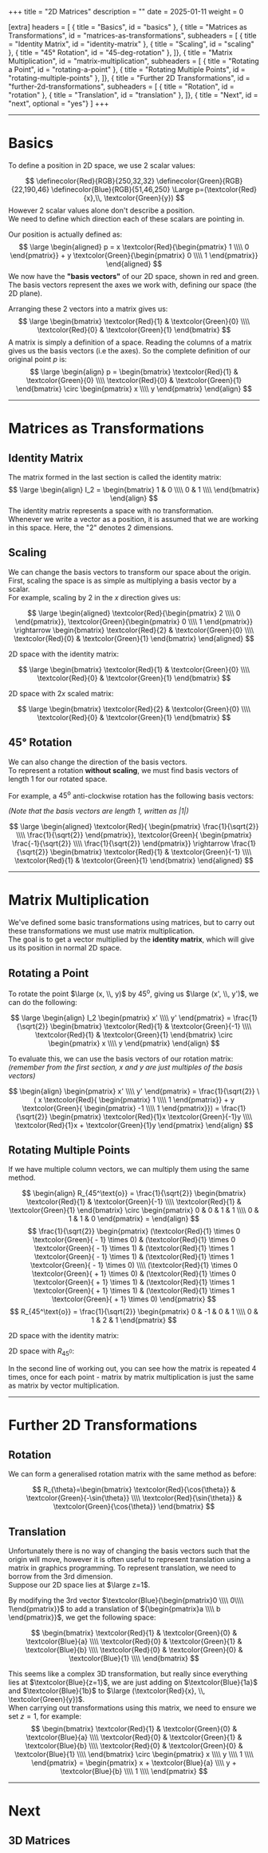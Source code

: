 +++
title = "2D Matrices"
description = ""
date = 2025-01-11
weight = 0

[extra]
headers = [
  { title = "Basics", id = "basics" },
  { title = "Matrices as Transformations", id = "matrices-as-transformations", subheaders = [
    { title = "Identity Matrix", id = "identity-matrix" },
    { title = "Scaling", id = "scaling" },
    { title = "45° Rotation", id = "45-deg-rotation" },
  ]},
  { title = "Matrix Multiplication", id = "matrix-multiplication", subheaders = [
    { title = "Rotating a Point", id = "rotating-a-point" },
    { title = "Rotating Multiple Points", id = "rotating-multiple-points" },
  ]},
  { title = "Further 2D Transformations", id = "further-2d-transformations", subheaders = [
    { title = "Rotation", id = "rotation" },
    { title = "Translation", id = "translation" },
  ]},
  { title = "Next", id = "next", optional = "yes"}
]
+++

<script src="https://cdn.jsdelivr.net/npm/p5@1.11.2/lib/p5.min.js"></script>

---

# Basics
To define a position in 2D space, we use 2 scalar values:

[//]: # (p5.js 2D plot)
<script>
function setTextColor(p, flipStroke = false, mult=1.0) {
  
  let w = 255*mult;
  let b = 255 - w;

  if (isDarkMode) {
    p.fill(w,w,w);
    if (flipStroke) {
      p.stroke(b,b,b);
    } else {
      p.stroke(w,w,w);
    }
  }
  else {
    p.fill(b,b,b);
    if (flipStroke) {
      p.stroke(w,w,w);
    } else {
      p.stroke(b,b,b);
    }
  }
}

function draw2dPlotArrows(p, plotWidth, plotHeight, plotX=0, plotY=0, arrowWidth=10, margin=2) {
    p.strokeWeight(4);

    // y = green
    p.stroke(22,190,46);
    let endX = plotX+arrowWidth;
    let endY = plotY+margin;
    p.line(plotX+arrowWidth,   plotY+plotHeight-arrowWidth, endX, endY);
    p.line(plotX,              plotY+arrowWidth+margin,     endX, endY);
    p.line(plotX+2*arrowWidth, plotY+arrowWidth+margin,     endX, endY);

    // x = 
    p.stroke(250,32,32);
    endX = plotX + plotWidth - margin;
    endY = plotY + plotHeight - arrowWidth;
    p.line(plotX+arrowWidth,                  plotY+plotHeight-arrowWidth,   endX, endY);
    p.line(plotX+plotWidth-arrowWidth-margin, plotY+plotHeight,              endX, endY);
    p.line(plotX+plotWidth-arrowWidth-margin, plotY+plotHeight-2*arrowWidth, endX, endY);
}


   

function sketch_canvas2dBasics(p) {
  let darkModeCache = false;

  let WIDTH = 300;
  let HEIGHT = 300;

  p.setup = function () {
    p.createCanvas(WIDTH,HEIGHT);
    darkModeCache = !isDarkMode

    draw2dPlotArrows(p, WIDTH, HEIGHT);

    p.textSize(32);
  }
  p.draw = function () {
    if (darkModeCache == isDarkMode) { return; }

    p.strokeWeight(8);
    setTextColor(p);
    p.point(150,150);

    p.strokeWeight(0);
    p.text('p', 160,160)

    darkModeCache = isDarkMode;
  }
}
new p5(sketch_canvas2dBasics, 'canvas2dBasics');
</script>
<div class="center-flex">
  <div id="canvas2dBasics" style="width:150px;"></div>
</div>

$$
\definecolor{Red}{RGB}{250,32,32}
\definecolor{Green}{RGB}{22,190,46}
\definecolor{Blue}{RGB}{51,46,250}
\Large p=(\textcolor{Red}{x},\\, \textcolor{Green}{y})
$$
However 2 scalar values alone don't describe a position. \
We need to define which direction each of these scalars are pointing in.

Our position is actually defined as:
$$
\large
\begin{aligned}
p = x \textcolor{Red}{\begin{pmatrix} 1 \\\\ 0 \end{pmatrix}} + y \textcolor{Green}{\begin{pmatrix} 0 \\\\ 1 \end{pmatrix}}
\end{aligned}
$$
We now have the **"basis vectors"** of our 2D space, shown in red and green. \
The basis vectors represent the axes we work with, defining our space (the 2D plane).

Arranging these 2 vectors into a matrix gives us:
$$
\large
\begin{bmatrix}
  \textcolor{Red}{1} & \textcolor{Green}{0} \\\\
  \textcolor{Red}{0} & \textcolor{Green}{1}
\end{bmatrix}
$$
A matrix is simply a definition of a space. Reading the columns of a matrix gives us the basis vectors (i.e the axes).
So the complete definition of our original point $p$ is:
$$
\large
\begin{align}
p = 
\begin{bmatrix}
  \textcolor{Red}{1} & \textcolor{Green}{0} \\\\
  \textcolor{Red}{0} & \textcolor{Green}{1}
\end{bmatrix}
\circ \begin{pmatrix} x \\\\ y \end{pmatrix}
\end{align}
$$

---

# Matrices as Transformations
## Identity Matrix
The matrix formed in the last section is called the identity matrix:
$$
\large
\begin{align}
I_2 = \begin{bmatrix}
1 & 0 \\\\
0 & 1 \\\\
\end{bmatrix}
\end{align}
$$
The identity matrix represents a space with no transformation. \
Whenever we write a vector as a position, it is assumed that we are working in this space.
Here, the "2" denotes 2 dimensions.

## Scaling
We can change the basis vectors to transform our space about the origin. \
First, scaling the space is as simple as multiplying a basis vector by a scalar. \
For example, scaling by $2$ in the $x$ direction gives us:

$$
\large
\begin{aligned}
\textcolor{Red}{\begin{pmatrix} 2 \\\\ 0 \end{pmatrix}}, \textcolor{Green}{\begin{pmatrix} 0 \\\\ 1 \end{pmatrix}}
\rightarrow
\begin{bmatrix}
\textcolor{Red}{2} & \textcolor{Green}{0} \\\\
\textcolor{Red}{0} & \textcolor{Green}{1}
\end{bmatrix}
\end{aligned}
$$

2D space with the identity matrix:

<script>
function sketch_canvas2dScaling1(p) {
  let darkModeCache = false;

  let plotSize = 240;
  let gap = 80;

  let WIDTH = plotSize;
  let HEIGHT = plotSize;

  p.setup = function () {
    p.createCanvas(WIDTH,HEIGHT);
    darkModeCache = !isDarkMode

    draw2dPlotArrows(p, plotSize, plotSize);
    p.ellipseMode(p.CORNERS);
  }
  p.draw = function () {
    if (darkModeCache == isDarkMode) { return; }

    p.strokeWeight(4);
    setTextColor(p);
    p.noFill();
    p.ellipse(40, 40, plotSize-40, plotSize-40);

    darkModeCache = isDarkMode;
  }
}

function sketch_canvas2dScaling2(p) {
  let darkModeCache = false;

  let plotSize = 240;
  let gap = 80;

  let WIDTH = plotSize * 2;
  let HEIGHT = plotSize;

  p.setup = function () {
    p.createCanvas(WIDTH,HEIGHT);
    darkModeCache = !isDarkMode

    draw2dPlotArrows(p, plotSize*2, plotSize);
    p.ellipseMode(p.CORNERS);
  }
  p.draw = function () {
    if (darkModeCache == isDarkMode) { return; }

    p.strokeWeight(4);
    setTextColor(p);
    p.noFill();
    p.ellipse(40, 40, plotSize*2-40, plotSize-40);

    darkModeCache = isDarkMode;
  }
}

new p5(sketch_canvas2dScaling1, 'canvas2dScaling1');
new p5(sketch_canvas2dScaling2, 'canvas2dScaling2');
</script>
<div class="center-flex">
  <div id="canvas2dScaling1" style="width:120px;"></div>
</div>

$$
\large
\begin{bmatrix}
\textcolor{Red}{1} & \textcolor{Green}{0} \\\\
\textcolor{Red}{0} & \textcolor{Green}{1}
\end{bmatrix}
$$

2D space with $2x$ scaled matrix:

<div class="center-flex">
  <div id="canvas2dScaling2" style="width:240px;"></div>
</div>

$$
\large
\begin{bmatrix}
\textcolor{Red}{2} & \textcolor{Green}{0} \\\\
\textcolor{Red}{0} & \textcolor{Green}{1}
\end{bmatrix}
$$

## 45° Rotation
We can also change the direction of the basis vectors. \
To represent a rotation **without scaling**, we must find basis vectors of length $1$ for our rotated space.

For example, a $45^\text{o}$ anti-clockwise rotation has the following basis vectors:

<script>

function draw2dPlotCross(p, plotWidth, plotHeight, colors=false) {
  if (colors) {
    p.stroke(22,190,46); 
  }
  p.line(plotWidth * 0.5, 0, plotWidth * 0.5, plotHeight);

  if (colors) {
    p.stroke(250,32,32);
  }
  p.line(0, plotHeight*0.5, plotWidth, plotHeight*0.5);
}

function drawArrow(p, startX, startY, endX, endY, size=5) {
  let dir = p.createVector(startX-endX, startY-endY);
  dir = p5.Vector.setMag(dir, size);
  let altDir = p.createVector(dir.y, -dir.x);

  let arrowAlt1X = endX + dir.x + altDir.x;
  let arrowAlt1Y = endY + dir.y + altDir.y;

  let arrowAlt2X = endX + dir.x - altDir.x;
  let arrowAlt2Y = endY + dir.y - altDir.y;

  p.line(startX, startY, endX, endY);
  p.line(arrowAlt1X, arrowAlt1Y, endX, endY);
  p.line(arrowAlt2X, arrowAlt2Y, endX, endY);
}

function sketch_canvas2dRot45(p) {
  let darkModeCache = false;

  let WIDTH = 400;
  let HEIGHT = 400;

  // origin:
  let ox = WIDTH*0.5;
  let oy = HEIGHT*0.5;
  
  let arrowSize = 160;

  p.setup = function () {
    p.createCanvas(WIDTH,HEIGHT);
    darkModeCache = !isDarkMode
  }

  p.draw = function () {
    if (darkModeCache == isDarkMode) { return; }

    p.clear();
    p.strokeWeight(2);

    setTextColor(p, false, 0.75);
    draw2dPlotCross(p, WIDTH, HEIGHT);

    setTextColor(p, false, 0.9);

    p.strokeWeight(4);
    p.noFill();
    p.arc(ox,oy,100,100,-p.QUARTER_PI, 0);
    p.line(ox+20,oy-20, ox,oy-40);
    p.line(ox-20,oy-20, ox,oy-40);

    p.strokeWeight(0);
    p.textSize(30);

    p.text("45°", ox+30, oy-8);

    // red |1|
    p.fill(250,32,32)
    p.text("|1|", ox+arrowSize*0.5-30, oy-arrowSize*0.5-20);

    // green |1|
    p.fill(22,190,46);
    p.text("|1|", ox-arrowSize*0.5-50, oy-arrowSize*0.5+24);

    p.strokeWeight(4);

    p.stroke(250,32,32);
    drawArrow(p, ox, oy, ox + arrowSize, oy - arrowSize, 10);

    p.stroke(22,190,46);
    drawArrow(p, ox, oy, ox - arrowSize, oy - arrowSize, 10);

    p.ellipseMode(p.CENTER);


    darkModeCache = isDarkMode;
  }

}

new p5(sketch_canvas2dRot45, 'canvas2dRot45');
</script>
<div class="center-flex">
  <div id="canvas2dRot45" style="width: 200px;"></div>
</div>

*(Note that the basis vectors are length $1$, written as $|1|$)*

<script>
function sketch_canvas2dTrig45(p) {
  let darkModeCache = false;

  let chartSize = 310;
  let rAngleSize = 24;
  let arrowSize = 10;
  let smallTextSize = 24;
  let bigTextSize = 28;
  let arcSize = 100;
  let pad = 10;
  let margin = 60;
  let gap = 60;

  let WIDTH = 2 * (chartSize + margin) + gap;
  let HEIGHT = chartSize + margin;

  p.setup = function () {
    p.createCanvas(WIDTH,HEIGHT);
    darkModeCache = !isDarkMode
  }

  p.draw = function () {
    if (darkModeCache == isDarkMode) { return; }

    p.clear();
    setTextColor(p, false, 0.6);

    p.strokeWeight(4);
    p.textSize(smallTextSize);
    p.textAlign(p.LEFT);

    let x1 = margin + pad;
    let x2 = margin + chartSize-pad;
    let x3 = margin + chartSize+gap+pad;
    let x4 = WIDTH-pad-margin;

    let y1 = margin*0.5 + pad;
    let y2 = margin*0.5 + chartSize-pad;

    // left 
    p.line(x1,y1,x2,y1);
    p.line(x2,y1,x2,y2);

    // right
    p.line(x3,y2,x4,y2);
    p.line(x4,y1,x4,y2);

    setTextColor(p, false, 0.7);

    // right angles

    p.line(x4-rAngleSize,y2,x4-rAngleSize,y2-rAngleSize);
    p.line(x4-rAngleSize,y2-rAngleSize,x4,y2-rAngleSize);
    p.line(x2-rAngleSize, y1+rAngleSize, x2, y1+rAngleSize);
    p.line(x2-rAngleSize, y1+rAngleSize, x2-rAngleSize, y1);

    p.strokeWeight(4);

    p.noFill();
    p.arc(x3,y2,arcSize,arcSize,-p.QUARTER_PI, 0);
    p.arc(x2,y2,arcSize,arcSize,-p.QUARTER_PI*3, -p.HALF_PI);

    p.strokeWeight(0);
    setTextColor(p, false, 0.8);
    p.text("45°", x3+arcSize*0.5+5, y2-arcSize*0.15);
    p.text("45°", x2-arcSize*0.5, y2-arcSize*0.6);

    p.textSize(bigTextSize);
    p.textAlign(p.CENTER);

    p.text("1/√2", (x3+x4)*0.5 + bigTextSize/2, y2 + bigTextSize);
    p.text("1/√2", x4 + bigTextSize*1.5, (y1+y2)*0.5 + 5);
    p.text("1/√2", x2 + bigTextSize*1.5, (y1+y2)*0.5 + 5);
    p.text("-1/√2", (x1+x2)*0.5 + bigTextSize/2, y1 - 8);

    // green
    p.fill(22,190,46);
    p.text("|1|", (x1+x2)*0.5 - bigTextSize*0.5,(y1+y2)*0.5 + bigTextSize * 1.2);
    // red
    p.fill(250,32,32);
    p.text("|1|", (x3+x4)*0.5 - bigTextSize,(y1+y2)*0.5 - 2);

    p.strokeWeight(4);


    // green (left)
    p.stroke(22,190,46);
    drawArrow(p,x2,y2,x1,y1,arrowSize);

    // red (right)
    p.stroke(250,32,32);
    drawArrow(p,x3,y2,x4,y1,arrowSize);


    darkModeCache = isDarkMode;
  }

}

new p5(sketch_canvas2dTrig45, 'canvas2dTrig45');
</script>
<div class="center-flex">
  <div id="canvas2dTrig45" style="width:400px;"></div>
</div>

$$
\large
\begin{aligned}
\textcolor{Red}{
\begin{pmatrix} \frac{1}{\sqrt{2}} \\\\ \frac{1}{\sqrt{2}} \end{pmatrix}},
\textcolor{Green}{
\begin{pmatrix} \frac{-1}{\sqrt{2}} \\\\ \frac{1}{\sqrt{2}} \end{pmatrix}}
\rightarrow
\frac{1}{\sqrt{2}}
\begin{bmatrix}
\textcolor{Red}{1} & \textcolor{Green}{-1} \\\\
\textcolor{Red}{1} & \textcolor{Green}{1}
\end{bmatrix}
\end{aligned}
$$

---

# Matrix Multiplication
We've defined some basic transformations using matrices, but to carry out these transformations we must use matrix multiplication. \
The goal is to get a vector multiplied by the **identity matrix**, which will give us its position in normal 2D space.

## Rotating a Point
To rotate the point $\large (x, \\, y)$ by $45^\text{o}$, giving us $\large (x', \\, y')$, we can do the following:


<div class="math-container">

$$
\large
\begin{align}
I_2
\begin{pmatrix}
x' \\\\
y'
\end{pmatrix} =
\frac{1}{\sqrt{2}}
\begin{bmatrix}
\textcolor{Red}{1} & \textcolor{Green}{-1} \\\\
\textcolor{Red}{1} & \textcolor{Green}{1}
\end{bmatrix}
\circ \begin{pmatrix} x \\\\ y \end{pmatrix}
\end{align}
$$

</div>

To evaluate this, we can use the basis vectors of our rotation matrix: \
*(remember from the first section, $x$ and $y$ are just multiples of the basis vectors)*


<div class="math-container">

$$
\begin{align}
\begin{pmatrix}
x' \\\\
y'
\end{pmatrix} = 
\frac{1}{\sqrt{2}}
\(
x
\textcolor{Red}{
\begin{pmatrix} 1 \\\\ 1 \end{pmatrix}} + y
\textcolor{Green}{
\begin{pmatrix} -1 \\\\ 1 \end{pmatrix}}) =
\frac{1}{\sqrt{2}}
\begin{pmatrix}
\textcolor{Red}{1}x \textcolor{Green}{-1}y \\\\
\textcolor{Red}{1}x + \textcolor{Green}{1}y
\end{pmatrix}
\end{align}
$$

</div>

## Rotating Multiple Points
If we have multiple column vectors, we can multiply them using the same method.

<div class="math-container">

$$
\begin{align}
R_{45^\text{o}} =
\frac{1}{\sqrt{2}}
\begin{bmatrix}
\textcolor{Red}{1} & \textcolor{Green}{-1} \\\\
\textcolor{Red}{1} & \textcolor{Green}{1}
\end{bmatrix}
\circ \begin{pmatrix} 0 & 0 & 1 & 1 \\\\ 0 & 1 & 1 & 0 \end{pmatrix} =
\end{align}
$$
$$
\frac{1}{\sqrt{2}}
\begin{pmatrix}
(\textcolor{Red}{1} \times 0 \textcolor{Green}{ - 1} \times 0) &
(\textcolor{Red}{1} \times 0 \textcolor{Green}{ - 1} \times 1) &
(\textcolor{Red}{1} \times 1 \textcolor{Green}{ - 1} \times 1) &
(\textcolor{Red}{1} \times 1 \textcolor{Green}{ - 1} \times 0)
\\\\
(\textcolor{Red}{1} \times 0 \textcolor{Green}{ + 1} \times 0) &
(\textcolor{Red}{1} \times 0 \textcolor{Green}{ + 1} \times 1) &
(\textcolor{Red}{1} \times 1 \textcolor{Green}{ + 1} \times 1) &
(\textcolor{Red}{1} \times 1 \textcolor{Green}{ + 1} \times 0)
\end{pmatrix}
$$
$$
R_{45^\text{o}} =
\frac{1}{\sqrt{2}}
\begin{pmatrix} 0 & -1 & 0 & 1 \\\\ 0 & 1 & 2 & 1 \end{pmatrix}
$$


</div>

2D space with the identity matrix:

<script>
function sketch_canvas2dPointsBase(p) {
  let darkModeCache = false;

  let WIDTH = 400;
  let HEIGHT = 400;

  let ox = WIDTH*0.5;
  let oy = WIDTH*0.5;

  let size = 120;

  p.setup = function () {
    p.createCanvas(WIDTH,HEIGHT);
    darkModeCache = !isDarkMode
  }
  p.draw = function () {
    if (darkModeCache == isDarkMode) { return; }
    p.clear();
    p.strokeWeight(2);

    draw2dPlotCross(p, WIDTH, HEIGHT, colors=true);

    setTextColor(p, false, 0.55);

    p.strokeWeight(4);
    p.line(ox,oy, ox+size,oy);
    p.line(ox+size,oy, ox+size,oy-size);
    p.line(ox+size,oy-size, ox,oy-size);
    p.line(ox,oy-size, ox,oy);

    setTextColor(p);
    p.strokeWeight(10);
    p.point(ox,oy);
    p.point(ox+size,oy);
    p.point(ox,oy-size);
    p.point(ox+size,oy-size);

    darkModeCache = isDarkMode;
  }
}

new p5(sketch_canvas2dPointsBase, 'canvas2dPointsBase');
</script>
<div class="center-flex">
  <div id="canvas2dPointsBase" style="width:200px;"></div>
</div>


2D space with $R_{45^\text{0}}$:

<script>
function sketch_canvas2dPointsR45(p) {
  let darkModeCache = false;

  let WIDTH = 400;
  let HEIGHT = 400;

  let ox = WIDTH*0.5;
  let oy = WIDTH*0.5;

  let size = 120;

  p.setup = function () {
    p.createCanvas(WIDTH,HEIGHT);
    darkModeCache = !isDarkMode
  }
  p.draw = function () {
    if (darkModeCache == isDarkMode) { return; }
    p.clear();
    p.strokeWeight(2);

    draw2dPlotCross(p, WIDTH, HEIGHT, colors=true);

    setTextColor(p, false, 0.55);

    let d = 1/Math.sqrt(2);

    let x1 = ox;
    let y1 = oy;
    let x2 = ox-size*d;
    let y2 = oy-size*d;
    let x3 = ox;
    let y3 = oy-2*size*d;
    let x4 = ox+size*d;
    let y4 = oy-size*d;

    p.strokeWeight(4);
    p.line(x1,y1,x2,y2);
    p.line(x2,y2,x3,y3);
    p.line(x3,y3,x4,y4);
    p.line(x4,y4,x1,y1);

    setTextColor(p);
    p.strokeWeight(10);
    p.point(x1,y1);
    p.point(x2,y2);
    p.point(x3,y3);
    p.point(x4,y4);

    darkModeCache = isDarkMode;
  }
}

new p5(sketch_canvas2dPointsR45, 'canvas2dPointsR45');
</script>
<div class="center-flex">
  <div id="canvas2dPointsR45" style="width:200px;"></div>
</div>

In the second line of working out, you can see how the matrix is repeated 4 times, once for each point - matrix by matrix multiplication is just the same as matrix by vector multiplication.

---

# Further 2D Transformations
## Rotation
We can form a generalised rotation matrix with the same method as before:

<script>
function sketch_canvas2dTrig(p) {
  let darkModeCache = false;

  let chartSize = 290;
  let rAngleSize = 24;
  let arrowSize = 10;
  let smallTextSize = 26;
  let bigTextSize = 28;
  let arcSize = 100;
  let pad = 10;
  let margin = 80;
  let gap = 60;

  let WIDTH = 2 * (chartSize + margin) + gap;
  let HEIGHT = chartSize + margin;

  p.setup = function () {
    p.createCanvas(WIDTH,HEIGHT);
    darkModeCache = !isDarkMode
  }

  p.draw = function () {
    if (darkModeCache == isDarkMode) { return; }

    p.clear();
    setTextColor(p, false, 0.6);

    p.strokeWeight(4);
    p.textSize(smallTextSize);
    p.textAlign(p.LEFT);

    let x1 = margin + pad;
    let x2 = margin + chartSize-pad;
    let x3 = margin + chartSize+gap+pad;
    let x4 = WIDTH-pad-margin;

    let y1 = margin*0.5 + pad;
    let y2 = margin*0.5 + chartSize-pad;

    // left 
    p.line(x1,y1,x2,y1);
    p.line(x2,y1,x2,y2);

    // right
    p.line(x3,y2,x4,y2);
    p.line(x4,y1,x4,y2);

    setTextColor(p, false, 0.7);

    // right angles

    p.line(x4-rAngleSize,y2,x4-rAngleSize,y2-rAngleSize);
    p.line(x4-rAngleSize,y2-rAngleSize,x4,y2-rAngleSize);
    p.line(x2-rAngleSize, y1+rAngleSize, x2, y1+rAngleSize);
    p.line(x2-rAngleSize, y1+rAngleSize, x2-rAngleSize, y1);

    p.strokeWeight(4);

    p.noFill();
    p.arc(x3,y2,arcSize,arcSize,-p.QUARTER_PI, 0);
    p.arc(x2,y2,arcSize,arcSize,-p.QUARTER_PI*3, -p.HALF_PI);

    p.strokeWeight(0);
    setTextColor(p, false, 0.8);
    p.text("θ", x3+arcSize*0.5+5, y2-arcSize*0.15);
    p.text("θ", x2-arcSize*0.3, y2-arcSize*0.6);

    p.textSize(bigTextSize);
    p.textAlign(p.CENTER);

    p.text("cos(θ)", (x3+x4)*0.5 + bigTextSize/2, y2 + bigTextSize);
    p.text(" sin(θ)", x4 + bigTextSize*1.5, (y1+y2)*0.5 + 5);
    p.text(" cos(θ)", x2 + bigTextSize*1.5, (y1+y2)*0.5 + 5);
    p.text("-sin(θ)", (x1+x2)*0.5 + bigTextSize/2, y1 - 8);

    // green
    p.fill(22,190,46);
    p.text("|1|", (x1+x2)*0.5 - bigTextSize*0.5,(y1+y2)*0.5 + bigTextSize * 1.2);
    // red
    p.fill(250,32,32);
    p.text("|1|", (x3+x4)*0.5 - bigTextSize,(y1+y2)*0.5 - 2);

    p.strokeWeight(4);


    // green (left)
    p.stroke(22,190,46);
    drawArrow(p,x2,y2,x1,y1,arrowSize);

    // red (right)
    p.stroke(250,32,32);
    drawArrow(p,x3,y2,x4,y1,arrowSize);


    darkModeCache = isDarkMode;
  }
}

new p5(sketch_canvas2dTrig, 'canvas2dTrig');
</script>
<div class="center-flex">
  <div id="canvas2dTrig" style="width:400px;"></div>
</div>


$$
R_{\theta}=\begin{bmatrix}
\textcolor{Red}{\cos{\theta}} & \textcolor{Green}{-\sin{\theta}} \\\\
\textcolor{Red}{\sin{\theta}} & \textcolor{Green}{\cos{\theta}}
\end{bmatrix}
$$

## Translation
Unfortunately there is no way of changing the basis vectors such that the origin will move, however it is often useful to represent translation using a matrix in graphics programming. To represent translation, we need to borrow from the 3rd dimension. \
Suppose our 2D space lies at $\large z=1$.

<script>
function sketch_canvas2d3d(p) {
  let darkModeCache = false;

  let WIDTH = 400;
  let HEIGHT = 400;

  let ox = WIDTH*0.5;
  let oy = WIDTH*0.5;

  p.setup = function () {
    p.createCanvas(WIDTH,HEIGHT);
    darkModeCache = !isDarkMode
  }
  p.draw = function () {
    if (darkModeCache == isDarkMode) { return; }
    p.clear();

    // blue
    p.stroke(51,46,250);
    p.strokeWeight(4);
    drawArrow(p,20,HEIGHT-20, 170, HEIGHT-320, 10);

    p.strokeWeight(4);
    // red
    p.stroke(250,32,32);
    drawArrow(p,60,HEIGHT-100,60+290,HEIGHT-100, 10);

    // green
    p.stroke(22,190,46);
    drawArrow(p,60,HEIGHT-100,60,10, 10);


    setTextColor(p);
    p.strokeWeight(7);
    p.point(60,HEIGHT-100);

    p.textSize(28);

    p.strokeWeight(0);
    p.text("z=1",66,HEIGHT-100+34);

    darkModeCache = isDarkMode;
  }
}

new p5(sketch_canvas2d3d, 'canvas2d3d');
</script>
<div class="center-flex">
  <div id="canvas2d3d" style="width:200px;"></div>
</div>

By modifying the 3rd vector $\textcolor{Blue}{\begin{pmatrix}0 \\\\ 0\\\\ 1\end{pmatrix}}$ to add a translation of ${\begin{pmatrix}a \\\\ b \end{pmatrix}}$, we get the following space:

<script>
function sketch_canvas2d3dTrans(p) {
  let darkModeCache = false;

  let WIDTH = 400;
  let HEIGHT = 400;

  let ox = WIDTH*0.5;
  let oy = WIDTH*0.5;

  p.setup = function () {
    p.createCanvas(WIDTH,HEIGHT);
    darkModeCache = !isDarkMode
  }
  p.draw = function () {
    if (darkModeCache == isDarkMode) { return; }
    p.clear();

    setTextColor(p,false,0.4);
    p.strokeWeight(4);

    p.line(20,HEIGHT-20, 170, HEIGHT-320, 10);
    p.line(60,HEIGHT-100,60+290,HEIGHT-100, 10);
    p.line(60,HEIGHT-100,60,10, 10);

    // blue
    p.stroke(51,46,250);
    drawArrow(p,60-50,HEIGHT-100+50, 60+220,HEIGHT-100-220, 10);

    // red
    p.stroke(250,32,32);
    drawArrow(p,110,HEIGHT-150, 350,HEIGHT-150, 10);

    // green
    p.stroke(22,190,46);
    drawArrow(p,110,HEIGHT-150, 110,10, 10);

    setTextColor(p);
    p.strokeWeight(7);
    p.point(110,HEIGHT-150);

    p.textSize(28);

    p.strokeWeight(0);
    p.text("z=1",116,HEIGHT-150+34);

    darkModeCache = isDarkMode;
  }
}

new p5(sketch_canvas2d3dTrans, 'canvas2d3dTrans');
</script>
<div class="center-flex">
  <div id="canvas2d3dTrans" style="width:200px;"></div>
</div>



$$
\begin{bmatrix}
\textcolor{Red}{1} & \textcolor{Green}{0} & \textcolor{Blue}{a} \\\\
\textcolor{Red}{0} & \textcolor{Green}{1} & \textcolor{Blue}{b} \\\\
\textcolor{Red}{0} & \textcolor{Green}{0} & \textcolor{Blue}{1} \\\\
\end{bmatrix}
$$

This seems like a complex 3D transformation, but really since everything lies at $\textcolor{Blue}{z=1}$, we are just adding on $\textcolor{Blue}{1a}$ and $\textcolor{Blue}{1b}$ to $\large (\textcolor{Red}{x}, \\, \textcolor{Green}{y})$. \
When carrying out transformations using this matrix, we need to ensure we set $z=1$, for example:
$$
\begin{bmatrix}
\textcolor{Red}{1} & \textcolor{Green}{0} & \textcolor{Blue}{a} \\\\
\textcolor{Red}{0} & \textcolor{Green}{1} & \textcolor{Blue}{b} \\\\
\textcolor{Red}{0} & \textcolor{Green}{0} & \textcolor{Blue}{1} \\\\
\end{bmatrix}
\circ
\begin{pmatrix}
x \\\\
y \\\\
1 \\\\
\end{pmatrix} =
\begin{pmatrix}
x + \textcolor{Blue}{a} \\\\
y + \textcolor{Blue}{b} \\\\
1 \\\\
\end{pmatrix}
$$

---

# Next
## 3D Matrices
